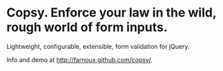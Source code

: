 # Copsy. Enforce your law in the wild, rough world of form inputs.

Lightweight, configurable, extensible, form validation for jQuery.

Info and demo at http://farnoux.github.com/copsy/.
